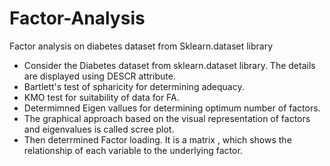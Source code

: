 # Factor-Analysis
Factor analysis on diabetes dataset from Sklearn.dataset library 

* Consider the Diabetes dataset from sklearn.dataset library. The details are displayed using DESCR attribute.
*  Bartlett's test of spharicity for determining adequacy.
*  KMO test for suitability of data for FA.
*  Determimned Eigen vallues for determining optimum number of factors.
*  The graphical approach based on the visual representation of factors and eigenvalues is called scree plot.
*  Then deterrmined Factor loading. It is a matrix , which shows the relationship of each variable to the underlying factor.
